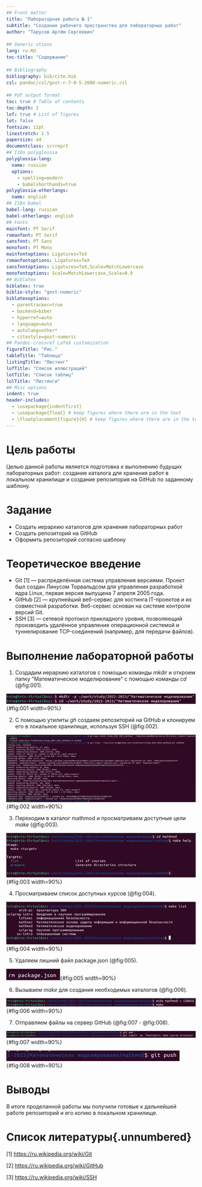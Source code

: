 ```yaml
---
## Front matter
title: "Лабораторная работа № 1"
subtitle: "Создание рабочего пространства для лабораторных работ"
author: "Тарусов Артём Сергеевич"

## Generic otions
lang: ru-RU
toc-title: "Содержание"

## Bibliography
bibliography: bib/cite.bib
csl: pandoc/csl/gost-r-7-0-5-2008-numeric.csl

## Pdf output format
toc: true # Table of contents
toc-depth: 2
lof: true # List of figures
lot: false
fontsize: 12pt
linestretch: 1.5
papersize: a4
documentclass: scrreprt
## I18n polyglossia
polyglossia-lang:
  name: russian
  options:
	- spelling=modern
	- babelshorthands=true
polyglossia-otherlangs:
  name: english
## I18n babel
babel-lang: russian
babel-otherlangs: english
## Fonts
mainfont: PT Serif
romanfont: PT Serif
sansfont: PT Sans
monofont: PT Mono
mainfontoptions: Ligatures=TeX
romanfontoptions: Ligatures=TeX
sansfontoptions: Ligatures=TeX,Scale=MatchLowercase
monofontoptions: Scale=MatchLowercase,Scale=0.9
## Biblatex
biblatex: true
biblio-style: "gost-numeric"
biblatexoptions:
  - parentracker=true
  - backend=biber
  - hyperref=auto
  - language=auto
  - autolang=other*
  - citestyle=gost-numeric
## Pandoc-crossref LaTeX customization
figureTitle: "Рис."
tableTitle: "Таблица"
listingTitle: "Листинг"
lofTitle: "Список иллюстраций"
lotTitle: "Список таблиц"
lolTitle: "Листинги"
## Misc options
indent: true
header-includes:
  - \usepackage{indentfirst}
  - \usepackage{float} # keep figures where there are in the text
  - \floatplacement{figure}{H} # keep figures where there are in the text
---
```


# Цель работы

Целью данной работы является подготовка к выполнению будущих лабораторных работ: создание каталога для хранения работ в локальном хранилище и создание репозитория на GitHub по заданному шаблону.

# Задание

- Создать иерархию каталогов для хранения лабораторных работ
- Создать репозиторий на GitHub
- Оформить репозиторий согласно шаблону

# Теоретическое введение

- Git [1] — распределённая система управления версиями. Проект был создан Линусом Торвальдсом для управления разработкой ядра Linux, первая версия выпущена 7 апреля 2005 года.
- GitHub [2] — крупнейший веб-сервис для хостинга IT-проектов и их совместной разработки. Веб-сервис основан на системе контроля версий Git.
- SSH [3] — сетевой протокол прикладного уровня, позволяющий производить удалённое управление операционной системой и туннелирование TCP-соединений (например, для передачи файлов).

# Выполнение лабораторной работы

1. Создадим иерархию каталогов с помощью команды *mkdir* и откроем папку "Математическое моделирование" с помощью команды *cd* (@fig:001).

![Использование команд *mkdir* и *cd*](image/screenshot_1.jpg){#fig:001 width=90%}

2. С помощью утилиты *gh* создаем репозиторий на GitHub и клонируем его в локальное хранилище, используя SSH (@fig:002).

![Создание и клонирование репозитория](image/screenshot_2.jpg){#fig:002 width=90%}

3. Переходим в каталог mathmod и просматриваем доступные цели *make* (@fig:003).

![Доступные цели *make*](image/screenshot_3.jpg){#fig:003 width=90%}

4. Просматриваем список доступных курсов (@fig:004).

![Доступные курсы](image/screenshot_4.jpg){#fig:004 width=90%}

5. Удаляем лишний файл package.json (@fig:005).

![Удаление package.json](image/screenshot_5.jpg){#fig:005 width=90%}


6. Вызываем *make* для создания необходимых каталогов (@fig:006).

![Создание необходимых каталогов](image/screenshot_6.jpg){#fig:006 width=90%}

7. Отправляем файлы на сервер GitHub (@fig:007 - @fig:008).

![Отправление файлов на сервер](image/screenshot_7.jpg){#fig:007 width=90%}

![Отправление файлов на сервер](image/screenshot_8.jpg){#fig:008 width=90%}

# Выводы

В итоге проделанной работы мы получили готовые к дальнейшей работе репозиторий и его копию в локальном хранилище.

# Список литературы{.unnumbered}

[1] https://ru.wikipedia.org/wiki/Git

[2] https://ru.wikipedia.org/wiki/GitHub

[3] https://ru.wikipedia.org/wiki/SSH
